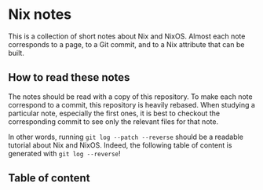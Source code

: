 # Nix notes

This is a collection of short notes about Nix and NixOS. Almost each note
corresponds to a page, to a Git commit, and to a Nix attribute that can be
built.


## How to read these notes

The notes should be read with a copy of this repository. To make each note
correspond to a commit, this repository is heavily rebased. When studying a
particular note, especially the first ones, it is best to checkout the
corresponding commit to see only the relevant files for that note.

In other words, running `git log --patch --reverse` should be a readable
tutorial about Nix and NixOS. Indeed, the following table of content is
generated with `git log --reverse`!


## Table of content
